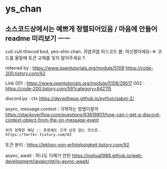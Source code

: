 # ys_chan
소스코드상에서는 예쁘게 정렬되어있음 / 
마음에 안들어 readme 미리보기 ㅡㅡ
----------------------------------------

cuti cuti thiscod bod, yeo-shin chan.
귀염귀염 띠스꼬드 볻, 여신짱이에요-☆
코드를 올릴때 토큰 교체를 잊지 말아주세요 !!

referred by :
https://www.opentutorials.org/module/5108
https://code-200.tistory.com/62

Link 001   : https://www.opentutorials.org/module/5108/29517
002        : https://code-200.tistory.com/59?category=842115


discord.py : ctx
https://devwithpug.github.io/python/sabot-2/

async, message.context : 극복하는 방법이랄까
https://stackoverflow.com/questions/63819901/how-can-i-get-a-discord-context-object-from-the-on-message-event

    위의 정확한 해답 :: 혼용해도 크게 상관 없는 것으로.
    https://tmrtkr.tistory.com/83


토큰 분리 :
https://lektion-von-erfolglosigkeit.tistory.com/92

async, await : 하나도 이해가 안된
https://joshua1988.github.io/web-development/javascript/js-async-await/
